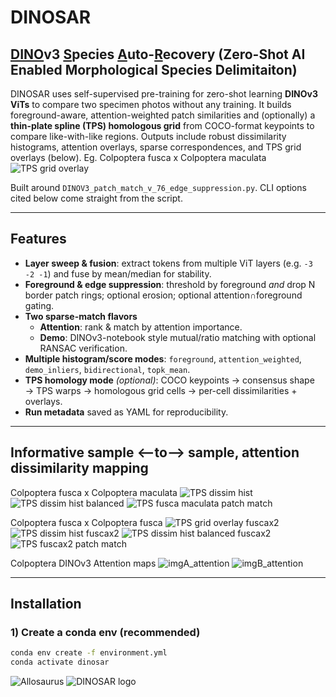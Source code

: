 # DINOSAR
## <ins>DINO</ins>v3 <ins>S</ins>pecies <ins>A</ins>uto-<ins>R</ins>ecovery (Zero-Shot AI Enabled Morphological Species Delimitaiton) 

DINOSAR uses self-supervised pre-training for zero-shot learning **DINOv3 ViTs** to compare two specimen photos without any training. It builds foreground-aware, attention-weighted patch similarities and (optionally) a **thin-plate spline (TPS) homologous grid** from COCO-format keypoints to compare like-with-like regions. Outputs include robust dissimilarity histograms, attention overlays, sparse correspondences, and TPS grid overlays (below).
Eg. Colpoptera fusca x Colpoptera maculata
![TPS grid overlay](tps_grid_overlay-align-stage-none.png)

Built around `DINOV3_patch_match_v_76_edge_suppression.py`. CLI options cited below come straight from the script.

---

## Features

- **Layer sweep & fusion**: extract tokens from multiple ViT layers (e.g. `-3 -2 -1`) and fuse by mean/median for stability. 
- **Foreground & edge suppression**: threshold by foreground *and* drop N border patch rings; optional erosion; optional attention∩foreground gating. 
- **Two sparse-match flavors**  
  - **Attention**: rank & match by attention importance.  
  - **Demo**: DINOv3-notebook style mutual/ratio matching with optional RANSAC verification. 
- **Multiple histogram/score modes**: `foreground`, `attention_weighted`, `demo_inliers`, `bidirectional`, `topk_mean`.
- **TPS homology mode** *(optional)*: COCO keypoints → consensus shape → TPS warps → homologous grid cells → per-cell dissimilarities + overlays. 
- **Run metadata** saved as YAML for reproducibility. 
---
## Informative sample <--to--> sample, attention dissimilarity mapping
Colpoptera fusca x Colpoptera maculata
![TPS dissim hist](tps_dissimilarity_histogram.png)
![TPS dissim hist balanced ](tps_dissimilarity_histogram_cov_balanced.png)
![TPS fusca maculata patch match](tps_homology_matches--align-stage-none.png)

Colpoptera fusca x Colpoptera fusca
![TPS grid overlay fuscax2](tps_grid_overlay_fuscax2.png)
![TPS dissim hist fuscax2](tps_dissimilarity_histogram_fuscax2.png)
![TPS dissim hist balanced fuscax2](tps_dissimilarity_histogram_cov_balanced_fuscax2.png)
![TPS fuscax2 patch match](tps_homology_matches_fuscax2.png)

Colpoptera DINOv3 Attention maps
![imgA_attention](imgA_attention_layer11.png)
![imgB_attention](imgB_attention_layer11.png)


---

## Installation

### 1) Create a conda env (recommended)

```bash
conda env create -f environment.yml
conda activate dinosar
```



![Allosaurus](allosaurus_ubahn_naturkund.jpg)
![DINOSAR logo](DINOSAR_logo.png)


